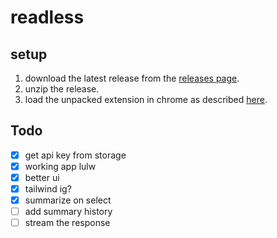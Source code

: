 # readless

## setup

1. download the latest release from the [releases page](https://github.com/seatedro/readless/releases).
2. unzip the release.
3. load the unpacked extension in chrome as described [here](https://developer.chrome.com/docs/extensions/get-started/tutorial/hello-world#load-unpacked).

## Todo

- [x] get api key from storage
- [x] working app lulw
- [x] better ui
- [x] tailwind ig?
- [x] summarize on select
- [ ] add summary history
- [ ] stream the response
